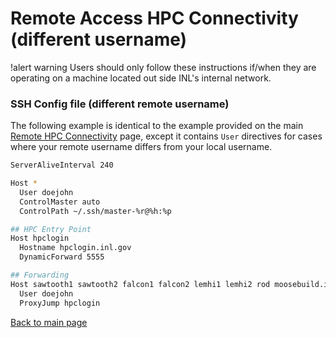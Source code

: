 # Remote Access HPC Connectivity (different username)

!alert warning
Users should only follow these instructions if/when they are operating on a machine located out side
INL's internal network.

### SSH Config file (different remote username)

The following example is identical to the example provided on the main [Remote HPC Connectivity](help/inl/hpc_remote.md) page, except it contains `User` directives for cases where your remote username differs from your local username.

```bash
ServerAliveInterval 240

Host *
  User doejohn
  ControlMaster auto
  ControlPath ~/.ssh/master-%r@%h:%p

## HPC Entry Point
Host hpclogin
  Hostname hpclogin.inl.gov
  DynamicForward 5555

## Forwarding
Host sawtooth1 sawtooth2 falcon1 falcon2 lemhi1 lemhi2 rod moosebuild.inl.gov hpcgitlab.hpc.inl.gov hpcsc.inl.gov
  User doejohn
  ProxyJump hpclogin
```

[Back to main page](help/inl/hpc_remote.md)
